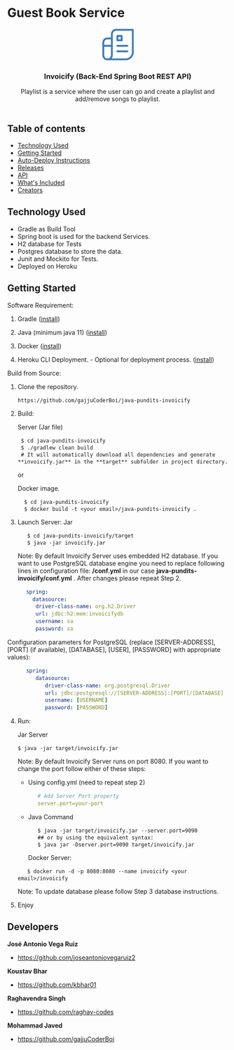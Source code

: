 # Guest Book Service

<p align="center">
  <a href="#">
    <img src="./img/img.png" alt="playlist logo" width="73" height="73">
  </a>
</p>

<h3 align="center">Invoicify (Back-End Spring Boot REST API)</h3>

<p align="center">
  Playlist is a service where the user can go and create a playlist and add/remove songs to playlist.
  <br>

  <br>
</p>

## Table of contents

- [Technology Used](#technology-used)
- [Getting Started](#getting-started)
- [Auto-Deploy Instructions](#auto-deploy-instructions)
- [Releases](#releases)
- [API](#api)
- [What's Included](#whats-included)
- [Creators](#developers)

## Technology Used

- Gradle as Build Tool
- Spring boot is used for the backend Services.
- H2 database for Tests
- Postgres database to store the data.
- Junit and Mockito for Tests.
- Deployed on Heroku

## Getting Started

Software Requirement:

1. Gradle ([install](https://gradle.org/install/))

2. Java (minimum java 11) ([install](https://www.oracle.com/java/technologies/javase-downloads.html))

3. Docker ([install](https://docs.docker.com/get-docker/))

4. Heroku CLI Deployment. - Optional for deployment process. ([install](https://devcenter.heroku.com/articles/heroku-cli))
   
Build from Source:

1. Clone the repository.
     ```
     https://github.com/gajjuCoderBoi/java-pundits-invoicify
     ```

2. Build: 
   
   Server (Jar file)

      ```shell
       $ cd java-pundits-invoicify
       $ ./gradlew clean build
       # It will automatically download all dependencies and generate **invoicify.jar** in the **target** subfolder in project directory.
      ```
   or

   Docker image.
   
   ```shell
     $ cd java-pundits-invoicify
     $ docker build -t <your email>/java-pundits-invoicify .
   ```

3. Launch Server: Jar

   ```shell
      $ cd java-pundits-invoicify/target
      $ java -jar invoicify.jar
   ```

   Note: By default Invoicify Server uses embedded H2 database. If you want to use PostgreSQL database engine you need to replace following lines in configuration file: **<project-dir>/conf.yml** in our case **java-pundits-invoicify/conf.yml** .
   After changes please repeat Step 2.
   
   
```yaml
      spring:
        datasource:
         driver-class-name: org.h2.Driver
         url: jdbc:h2:mem:invoicifydb
         username: sa
         password: sa
   ```

   Configuration parameters for PostgreSQL (replace [SERVER-ADDRESS], [PORT] (if available), [DATABASE], [USER], [PASSWORD] with appropriate values):

```yaml
      spring:
         datasource:
            driver-class-name: org.postgresql.Driver
            url: jdbc:postgresql://[SERVER-ADDRESS]:[PORT]/[DATABASE]
            username: [USERNAME]
            password: [PASSWORD]
```

4. Run: 
      
      Jar Server

   ```shell
   $ java -jar target/invoicify.jar
   ```
   Note: By default Invoicify Server runs on port 8080. If you want to change the port follow either of these steps:
      
   * Using config.yml (need to repeat step 2)

     ```yaml
        # Add Server Port property
        server.port=your-port                        
     ```
   * Java Command
      
      ```shell
         $ java -jar target/invoicify.jar --server.port=9090
         ## or by using the equivalent syntax:
         $ java jar -Dserver.port=9090 target/invoicify.jar
      ```

      Docker Server:      

   ```shell
      $ docker run -d -p 8080:8080 --name invoicify <your email>/invoicify
   ```
   Note: To update database please follow Step 3 database instructions. 

5. Enjoy



## Developers

**José Antonio Vega Ruiz**

- <https://github.com/joseantoniovegaruiz2>

**Koustav Bhar**

- <https://github.com/kbhar01>

**Raghavendra Singh**

- <https://github.com/raghav-codes>

**Mohammad Javed**

- <https://github.com/gajjuCoderBoi>
